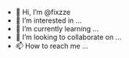 - 👋 Hi, I’m @fixzze
- 👀 I’m interested in ...
- 🌱 I’m currently learning ...
- 💞️ I’m looking to collaborate on ...
- 📫 How to reach me ...

<!---
fixzze/fixzze is a ✨ special ✨ repository because its `README.md` (this file) appears on your GitHub profile.
You can click the Preview link to take a look at your changes.
--->
